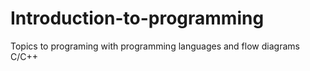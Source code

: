 # Introduction-to-programming
Topics to programing with programming languages and flow diagrams  C/C++
